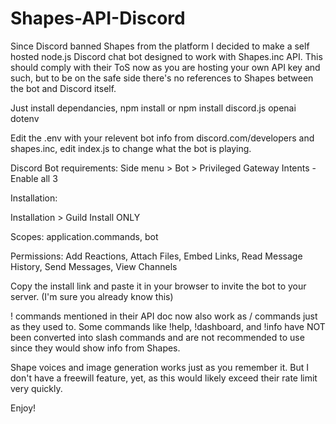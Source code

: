 # Shapes-API-Discord
Since Discord banned Shapes from the platform I decided to make a self hosted node.js Discord chat bot designed to work with Shapes.inc API. 
This should comply with their ToS now as you are hosting your own API key and such, but to be on the safe side there's no references to Shapes between the bot and Discord itself.

Just install dependancies, npm install or npm install discord.js openai dotenv

Edit the .env with your relevent bot info from discord.com/developers and shapes.inc, edit index.js to change what the bot is playing.

Discord Bot requirements:
Side menu > Bot > Privileged Gateway Intents - Enable all 3

Installation:

Installation > Guild Install ONLY

Scopes: application.commands, bot

Permissions: Add Reactions, Attach Files, Embed Links, Read Message History, Send Messages, View Channels

Copy the install link and paste it in your browser to invite the bot to your server. (I'm sure you already know this)

! commands mentioned in their API doc now also work as / commands just as they used to. Some commands like !help, !dashboard, and !info have NOT been converted into slash commands and are not recommended to use since they would show info from Shapes.

Shape voices and image generation works just as you remember it. But I don't have a freewill feature, yet, as this would likely exceed their rate limit very quickly. 

Enjoy!
